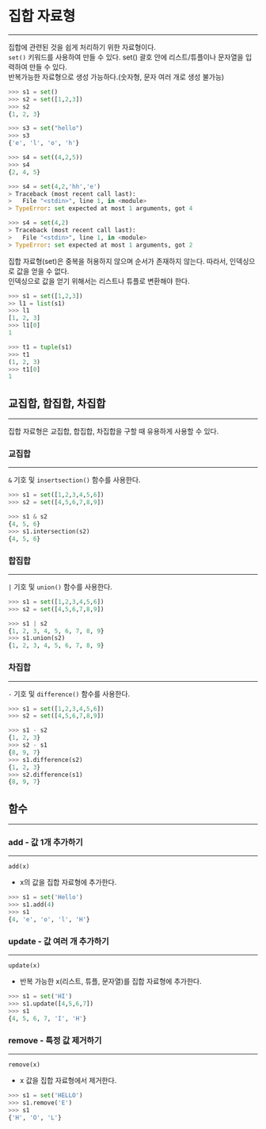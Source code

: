 
# 집합 자료형
---
집합에 관련된 것을 쉽게 처리하기 위한 자료형이다.  
`set()` 키워드를 사용하여 만들 수 있다.
set() 괄호 안에 리스트/튜플이나 문자열을 입력하여 만들 수 있다.  
반복가능한 자료형으로 생성 가능하다.(숫자형, 문자 여러 개로 생성 불가능)
```python
>>> s1 = set()
>>> s2 = set([1,2,3])
>>> s2
{1, 2, 3}

>>> s3 = set("hello")
>>> s3
{'e', 'l', 'o', 'h'}

>>> s4 = set((4,2,5))
>>> s4
{2, 4, 5}

>>> s4 = set(4,2,'hh','e')
> Traceback (most recent call last):
>   File "<stdin>", line 1, in <module>
> TypeError: set expected at most 1 arguments, got 4

>>> s4 = set(4,2)
> Traceback (most recent call last):
>   File "<stdin>", line 1, in <module>
> TypeError: set expected at most 1 arguments, got 2
```

집합 자료형(set)은 중복을 허용하지 않으며 순서가 존재하지 않는다. 따라서, 인덱싱으로 값을 얻을 수 없다.  
인덱싱으로 값을 얻기 위해서는 리스트나 튜플로 변환해야 한다.
```python
>>> s1 = set([1,2,3])
>> l1 = list(s1)
>>> l1
[1, 2, 3]
>>> l1[0]
1

>>> t1 = tuple(s1)
>>> t1
(1, 2, 3)
>>> t1[0]
1
```

## 교집합, 합집합, 차집합
---
집합 자료형은 교집합, 합집합, 차집합을 구할 때 유용하게 사용할 수 있다.

### 교집합
---
`&` 기호 및 `insertsection()` 함수를 사용한다.
```python
>>> s1 = set([1,2,3,4,5,6])
>>> s2 = set([4,5,6,7,8,9])

>>> s1 & s2
{4, 5, 6}
>>> s1.intersection(s2)
{4, 5, 6}
```

### 합집합
---
`|` 기호 및 `union()` 함수를 사용한다.
```python
>>> s1 = set([1,2,3,4,5,6])
>>> s2 = set([4,5,6,7,8,9])

>>> s1 | s2
{1, 2, 3, 4, 5, 6, 7, 8, 9}
>>> s1.union(s2)
{1, 2, 3, 4, 5, 6, 7, 8, 9}
```

### 차집합
---
`-` 기호 및 `difference()` 함수를 사용한다.
```python
>>> s1 = set([1,2,3,4,5,6])
>>> s2 = set([4,5,6,7,8,9])

>>> s1 - s2
{1, 2, 3}
>>> s2 - s1
{8, 9, 7}
>>> s1.difference(s2)
{1, 2, 3}
>>> s2.difference(s1)
{8, 9, 7}
```

## 함수
---
### add - 값 1개 추가하기
---
`add(x)`
- x의 값을 집합 자료형에 추가한다.
```python
>>> s1 = set('Hello')
>>> s1.add(4)
>>> s1
{4, 'e', 'o', 'l', 'H'}
```
### update - 값 여러 개 추가하기
---
`update(x)`
- 반복 가능한 x(리스트, 튜플, 문자열)를 집합 자료형에 추가한다.
```python
>>> s1 = set('HI')
>>> s1.update([4,5,6,7])
>>> s1
{4, 5, 6, 7, 'I', 'H'}
```

### remove - 특정 값 제거하기
---
`remove(x)`
- x 값을 집합 자료형에서 제거한다.
```python
>>> s1 = set('HELLO')
>>> s1.remove('E')
>>> s1
{'H', 'O', 'L'}
```